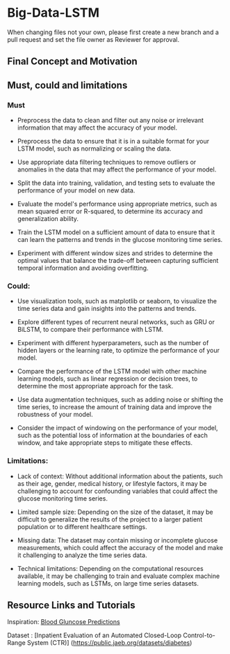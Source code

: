 # Big-Data-LSTM

When changing files not your own, please first create a new branch and a pull request and set the file owner as Reviewer for approval.

## Final Concept and Motivation

## Must, could and limitations

### Must 

* Preprocess the data to clean and filter out any noise or irrelevant information that may affect the accuracy of your model.

* Preprocess the data to ensure that it is in a suitable format for your LSTM model, such as normalizing or scaling the data.

* Use appropriate data filtering techniques to remove outliers or anomalies in the data that may affect the performance of your model.

* Split the data into training, validation, and testing sets to evaluate the performance of your model on new data.

* Evaluate the model's performance using appropriate metrics, such as mean squared error or R-squared, to determine its accuracy and generalization ability.

* Train the LSTM model on a sufficient amount of data to ensure that it can learn the patterns and trends in the glucose monitoring time series.

* Experiment with different window sizes and strides to determine the optimal values that balance the trade-off between capturing sufficient temporal information and avoiding overfitting.

### Could:

* Use visualization tools, such as matplotlib or seaborn, to visualize the time series data and gain insights into the patterns and trends.

* Explore different types of recurrent neural networks, such as GRU or BiLSTM, to compare their performance with LSTM.

* Experiment with different hyperparameters, such as the number of hidden layers or the learning rate, to optimize the performance of your model.

* Compare the performance of the LSTM model with other machine learning models, such as linear regression or decision trees, to determine the most appropriate approach for the task.

* Use data augmentation techniques, such as adding noise or shifting the time series, to increase the amount of training data and improve the robustness of your model.

* Consider the impact of windowing on the performance of your model, such as the potential loss of information at the boundaries of each window, and take appropriate steps to mitigate these effects.

### Limitations:

* Lack of context: Without additional information about the patients, such as their age, gender, medical history, or lifestyle factors, it may be challenging to account for confounding variables that could affect the glucose monitoring time series.

* Limited sample size: Depending on the size of the dataset, it may be difficult to generalize the results of the project to a larger patient population or to different healthcare settings.

* Missing data: The dataset may contain missing or incomplete glucose measurements, which could affect the accuracy of the model and make it challenging to analyze the time series data.

* Technical limitations: Depending on the computational resources available, it may be challenging to train and evaluate complex machine learning models, such as LSTMs, on large time series datasets.

## Resource Links and Tutorials

Inspiration: [Blood Gluncose Predictions](https://ieeexplore.ieee.org/document/8723121)

Dataset : [Inpatient Evaluation of an Automated Closed-Loop Control-to-Range System (CTR)] (https://public.jaeb.org/datasets/diabetes)
